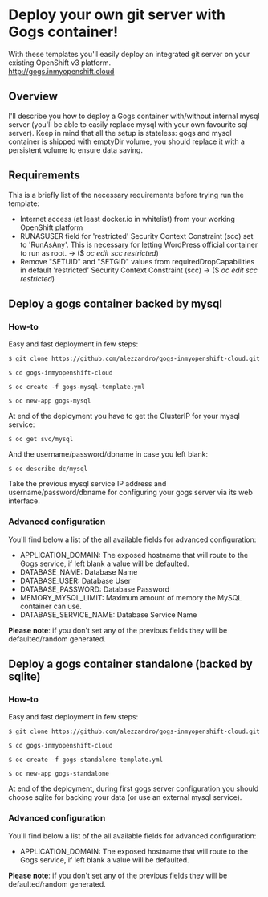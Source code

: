 # Deploy your own git server with Gogs container!

With these templates you'll easily deploy an integrated git server on your existing OpenShift v3 platform.
<br>
<a href="http://wordpress.inmyopenshift.cloud">http://gogs.inmyopenshift.cloud</a>

## Overview
I'll describe you how to deploy a Gogs container with/without internal mysql server (you'll be able to easily replace mysql with your own favourite sql server).
Keep in mind that all the setup is stateless: gogs and mysql container is shipped with emptyDir volume, you should replace it with a persistent volume to ensure data saving.

## Requirements
This is a briefly list of the necessary requirements before trying run the template:

* Internet access (at least docker.io in whitelist) from your working OpenShift platform
* RUNASUSER field for 'restricted' Security Context Constraint (scc) set to 'RunAsAny'. This is necessary for letting WordPress official container to run as root. -> ($ <i>oc edit scc restricted</i>)
* Remove "SETUID" and "SETGID" values from requiredDropCapabilities in default 'restricted' Security Context Constraint (scc) -> ($ <i>oc edit scc restricted</i>)

## Deploy a gogs container backed by mysql
### How-to
Easy and fast deployment in few steps:

```
$ git clone https://github.com/alezzandro/gogs-inmyopenshift-cloud.git

$ cd gogs-inmyopenshift-cloud

$ oc create -f gogs-mysql-template.yml

$ oc new-app gogs-mysql

```

At end of the deployment you have to get the ClusterIP for your mysql service:

```
$ oc get svc/mysql

```

And the username/password/dbname in case you left blank:

```
$ oc describe dc/mysql
```

Take the previous mysql service IP address and username/password/dbname for configuring your gogs server via its web interface.



### Advanced configuration
You'll find below a list of the all available fields for advanced configuration:

* APPLICATION_DOMAIN: The exposed hostname that will route to the Gogs service, if left blank a value will be defaulted.
* DATABASE_NAME:  Database Name
* DATABASE_USER: Database User
* DATABASE_PASSWORD: Database Password
* MEMORY_MYSQL_LIMIT: Maximum amount of memory the MySQL container can use.
* DATABASE_SERVICE_NAME: Database Service Name


<b>Please note</b>: if you don't set any of the previous fields they will be defaulted/random generated.


## Deploy a gogs container standalone (backed by sqlite)
### How-to
Easy and fast deployment in few steps:

```
$ git clone https://github.com/alezzandro/gogs-inmyopenshift-cloud.git

$ cd gogs-inmyopenshift-cloud

$ oc create -f gogs-standalone-template.yml

$ oc new-app gogs-standalone

```

At end of the deployment, during first gogs server configuration you should choose sqlite for backing your data (or use an external mysql service).

### Advanced configuration
You'll find below a list of the all available fields for advanced configuration:

* APPLICATION_DOMAIN: The exposed hostname that will route to the Gogs service, if left blank a value will be defaulted.


<b>Please note</b>: if you don't set any of the previous fields they will be defaulted/random generated.

